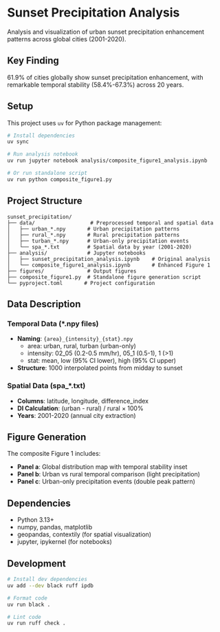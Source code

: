 # Sunset Precipitation Analysis

Analysis and visualization of urban sunset precipitation enhancement patterns across global cities (2001-2020).

## Key Finding
61.9% of cities globally show sunset precipitation enhancement, with remarkable temporal stability (58.4%-67.3%) across 20 years.

## Setup

This project uses `uv` for Python package management:

```bash
# Install dependencies
uv sync

# Run analysis notebook
uv run jupyter notebook analysis/composite_figure1_analysis.ipynb

# Or run standalone script
uv run python composite_figure1.py
```

## Project Structure

```
sunset_precipitation/
├── data/                  # Preprocessed temporal and spatial data
│   ├── urban_*.npy       # Urban precipitation patterns
│   ├── rural_*.npy       # Rural precipitation patterns
│   ├── turban_*.npy      # Urban-only precipitation events
│   └── spa_*.txt         # Spatial data by year (2001-2020)
├── analysis/             # Jupyter notebooks
│   ├── sunset_precipitation_analysis.ipynb    # Original analysis
│   └── composite_figure1_analysis.ipynb       # Enhanced Figure 1
├── figures/              # Output figures
├── composite_figure1.py  # Standalone figure generation script
└── pyproject.toml       # Project configuration
```

## Data Description

### Temporal Data (*.npy files)
- **Naming**: `{area}_{intensity}_{stat}.npy`
  - area: urban, rural, turban (urban-only)
  - intensity: 02_05 (0.2-0.5 mm/hr), 05_1 (0.5-1), 1 (>1)
  - stat: mean, low (95% CI lower), high (95% CI upper)
- **Structure**: 1000 interpolated points from midday to sunset

### Spatial Data (spa_*.txt)
- **Columns**: latitude, longitude, difference_index
- **DI Calculation**: (urban - rural) / rural × 100%
- **Years**: 2001-2020 (annual city extraction)

## Figure Generation

The composite Figure 1 includes:
- **Panel a**: Global distribution map with temporal stability inset
- **Panel b**: Urban vs rural temporal comparison (light precipitation)
- **Panel c**: Urban-only precipitation events (double peak pattern)

## Dependencies

- Python 3.13+
- numpy, pandas, matplotlib
- geopandas, contextily (for spatial visualization)
- jupyter, ipykernel (for notebooks)

## Development

```bash
# Install dev dependencies
uv add --dev black ruff ipdb

# Format code
uv run black .

# Lint code
uv run ruff check .
```